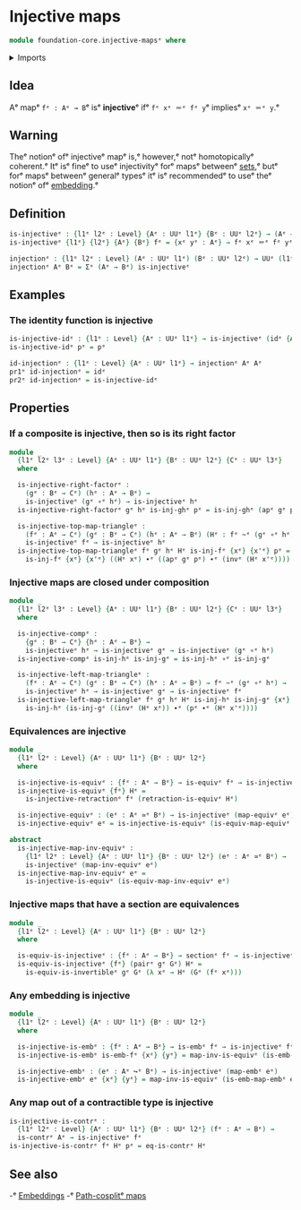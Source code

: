 # Injective maps

```agda
module foundation-core.injective-mapsᵉ where
```

<details><summary>Imports</summary>

```agda
open import foundation.action-on-identifications-functionsᵉ
open import foundation.dependent-pair-typesᵉ
open import foundation.universe-levelsᵉ

open import foundation-core.contractible-typesᵉ
open import foundation-core.embeddingsᵉ
open import foundation-core.equivalencesᵉ
open import foundation-core.function-typesᵉ
open import foundation-core.homotopiesᵉ
open import foundation-core.identity-typesᵉ
open import foundation-core.retractionsᵉ
open import foundation-core.sectionsᵉ
```

</details>

## Idea

Aᵉ mapᵉ `fᵉ : Aᵉ → B`ᵉ isᵉ **injective**ᵉ ifᵉ `fᵉ xᵉ ＝ᵉ fᵉ y`ᵉ impliesᵉ `xᵉ ＝ᵉ y`.ᵉ

## Warning

Theᵉ notionᵉ ofᵉ injectiveᵉ mapᵉ is,ᵉ however,ᵉ notᵉ homotopicallyᵉ coherent.ᵉ Itᵉ isᵉ fineᵉ
to useᵉ injectivityᵉ forᵉ mapsᵉ betweenᵉ [sets](foundation-core.sets.md),ᵉ butᵉ forᵉ
mapsᵉ betweenᵉ generalᵉ typesᵉ itᵉ isᵉ recommendedᵉ to useᵉ theᵉ notionᵉ ofᵉ
[embedding](foundation-core.embeddings.md).ᵉ

## Definition

```agda
is-injectiveᵉ : {l1ᵉ l2ᵉ : Level} {Aᵉ : UUᵉ l1ᵉ} {Bᵉ : UUᵉ l2ᵉ} → (Aᵉ → Bᵉ) → UUᵉ (l1ᵉ ⊔ l2ᵉ)
is-injectiveᵉ {l1ᵉ} {l2ᵉ} {Aᵉ} {Bᵉ} fᵉ = {xᵉ yᵉ : Aᵉ} → fᵉ xᵉ ＝ᵉ fᵉ yᵉ → xᵉ ＝ᵉ yᵉ

injectionᵉ : {l1ᵉ l2ᵉ : Level} (Aᵉ : UUᵉ l1ᵉ) (Bᵉ : UUᵉ l2ᵉ) → UUᵉ (l1ᵉ ⊔ l2ᵉ)
injectionᵉ Aᵉ Bᵉ = Σᵉ (Aᵉ → Bᵉ) is-injectiveᵉ
```

## Examples

### The identity function is injective

```agda
is-injective-idᵉ : {l1ᵉ : Level} {Aᵉ : UUᵉ l1ᵉ} → is-injectiveᵉ (idᵉ {Aᵉ = Aᵉ})
is-injective-idᵉ pᵉ = pᵉ

id-injectionᵉ : {l1ᵉ : Level} {Aᵉ : UUᵉ l1ᵉ} → injectionᵉ Aᵉ Aᵉ
pr1ᵉ id-injectionᵉ = idᵉ
pr2ᵉ id-injectionᵉ = is-injective-idᵉ
```

## Properties

### If a composite is injective, then so is its right factor

```agda
module _
  {l1ᵉ l2ᵉ l3ᵉ : Level} {Aᵉ : UUᵉ l1ᵉ} {Bᵉ : UUᵉ l2ᵉ} {Cᵉ : UUᵉ l3ᵉ}
  where

  is-injective-right-factorᵉ :
    (gᵉ : Bᵉ → Cᵉ) (hᵉ : Aᵉ → Bᵉ) →
    is-injectiveᵉ (gᵉ ∘ᵉ hᵉ) → is-injectiveᵉ hᵉ
  is-injective-right-factorᵉ gᵉ hᵉ is-inj-ghᵉ pᵉ = is-inj-ghᵉ (apᵉ gᵉ pᵉ)

  is-injective-top-map-triangleᵉ :
    (fᵉ : Aᵉ → Cᵉ) (gᵉ : Bᵉ → Cᵉ) (hᵉ : Aᵉ → Bᵉ) (Hᵉ : fᵉ ~ᵉ (gᵉ ∘ᵉ hᵉ)) →
    is-injectiveᵉ fᵉ → is-injectiveᵉ hᵉ
  is-injective-top-map-triangleᵉ fᵉ gᵉ hᵉ Hᵉ is-inj-fᵉ {xᵉ} {x'ᵉ} pᵉ =
    is-inj-fᵉ {xᵉ} {x'ᵉ} ((Hᵉ xᵉ) ∙ᵉ ((apᵉ gᵉ pᵉ) ∙ᵉ (invᵉ (Hᵉ x'ᵉ))))
```

### Injective maps are closed under composition

```agda
module _
  {l1ᵉ l2ᵉ l3ᵉ : Level} {Aᵉ : UUᵉ l1ᵉ} {Bᵉ : UUᵉ l2ᵉ} {Cᵉ : UUᵉ l3ᵉ}
  where

  is-injective-compᵉ :
    {gᵉ : Bᵉ → Cᵉ} {hᵉ : Aᵉ → Bᵉ} →
    is-injectiveᵉ hᵉ → is-injectiveᵉ gᵉ → is-injectiveᵉ (gᵉ ∘ᵉ hᵉ)
  is-injective-compᵉ is-inj-hᵉ is-inj-gᵉ = is-inj-hᵉ ∘ᵉ is-inj-gᵉ

  is-injective-left-map-triangleᵉ :
    (fᵉ : Aᵉ → Cᵉ) (gᵉ : Bᵉ → Cᵉ) (hᵉ : Aᵉ → Bᵉ) → fᵉ ~ᵉ (gᵉ ∘ᵉ hᵉ) →
    is-injectiveᵉ hᵉ → is-injectiveᵉ gᵉ → is-injectiveᵉ fᵉ
  is-injective-left-map-triangleᵉ fᵉ gᵉ hᵉ Hᵉ is-inj-hᵉ is-inj-gᵉ {xᵉ} {x'ᵉ} pᵉ =
    is-inj-hᵉ (is-inj-gᵉ ((invᵉ (Hᵉ xᵉ)) ∙ᵉ (pᵉ ∙ᵉ (Hᵉ x'ᵉ))))
```

### Equivalences are injective

```agda
module _
  {l1ᵉ l2ᵉ : Level} {Aᵉ : UUᵉ l1ᵉ} {Bᵉ : UUᵉ l2ᵉ}
  where

  is-injective-is-equivᵉ : {fᵉ : Aᵉ → Bᵉ} → is-equivᵉ fᵉ → is-injectiveᵉ fᵉ
  is-injective-is-equivᵉ {fᵉ} Hᵉ =
    is-injective-retractionᵉ fᵉ (retraction-is-equivᵉ Hᵉ)

  is-injective-equivᵉ : (eᵉ : Aᵉ ≃ᵉ Bᵉ) → is-injectiveᵉ (map-equivᵉ eᵉ)
  is-injective-equivᵉ eᵉ = is-injective-is-equivᵉ (is-equiv-map-equivᵉ eᵉ)

abstract
  is-injective-map-inv-equivᵉ :
    {l1ᵉ l2ᵉ : Level} {Aᵉ : UUᵉ l1ᵉ} {Bᵉ : UUᵉ l2ᵉ} (eᵉ : Aᵉ ≃ᵉ Bᵉ) →
    is-injectiveᵉ (map-inv-equivᵉ eᵉ)
  is-injective-map-inv-equivᵉ eᵉ =
    is-injective-is-equivᵉ (is-equiv-map-inv-equivᵉ eᵉ)
```

### Injective maps that have a section are equivalences

```agda
module _
  {l1ᵉ l2ᵉ : Level} {Aᵉ : UUᵉ l1ᵉ} {Bᵉ : UUᵉ l2ᵉ}
  where

  is-equiv-is-injectiveᵉ : {fᵉ : Aᵉ → Bᵉ} → sectionᵉ fᵉ → is-injectiveᵉ fᵉ → is-equivᵉ fᵉ
  is-equiv-is-injectiveᵉ {fᵉ} (pairᵉ gᵉ Gᵉ) Hᵉ =
    is-equiv-is-invertibleᵉ gᵉ Gᵉ (λ xᵉ → Hᵉ (Gᵉ (fᵉ xᵉ)))
```

### Any embedding is injective

```agda
module _
  {l1ᵉ l2ᵉ : Level} {Aᵉ : UUᵉ l1ᵉ} {Bᵉ : UUᵉ l2ᵉ}
  where

  is-injective-is-embᵉ : {fᵉ : Aᵉ → Bᵉ} → is-embᵉ fᵉ → is-injectiveᵉ fᵉ
  is-injective-is-embᵉ is-emb-fᵉ {xᵉ} {yᵉ} = map-inv-is-equivᵉ (is-emb-fᵉ xᵉ yᵉ)

  is-injective-embᵉ : (eᵉ : Aᵉ ↪ᵉ Bᵉ) → is-injectiveᵉ (map-embᵉ eᵉ)
  is-injective-embᵉ eᵉ {xᵉ} {yᵉ} = map-inv-is-equivᵉ (is-emb-map-embᵉ eᵉ xᵉ yᵉ)
```

### Any map out of a contractible type is injective

```agda
is-injective-is-contrᵉ :
  {l1ᵉ l2ᵉ : Level} {Aᵉ : UUᵉ l1ᵉ} {Bᵉ : UUᵉ l2ᵉ} (fᵉ : Aᵉ → Bᵉ) →
  is-contrᵉ Aᵉ → is-injectiveᵉ fᵉ
is-injective-is-contrᵉ fᵉ Hᵉ pᵉ = eq-is-contrᵉ Hᵉ
```

## See also

-ᵉ [Embeddings](foundation-core.embeddings.mdᵉ)
-ᵉ [Path-cosplitᵉ maps](foundation.path-cosplit-maps.mdᵉ)